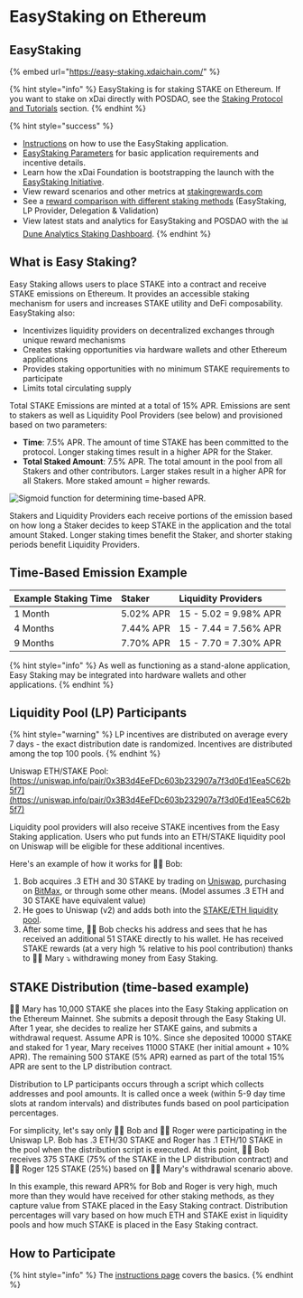 # EasyStaking on Ethereum

## EasyStaking

{% embed url="https://easy-staking.xdaichain.com/" %}

{% hint style="info" %}
EasyStaking is for staking STAKE on Ethereum. If you want to stake on xDai directly with POSDAO, see the [Staking Protocol and Tutorials](../staking-protocol/) section.
{% endhint %}

{% hint style="success" %}
* [Instructions](instructions/) on how to use the EasyStaking application.
* [EasyStaking Parameters](easy-staking-parameters.md) for basic application requirements and incentive details.
* Learn how the xDai Foundation is bootstrapping the launch with the [EasyStaking Initiative](../../about-xdai/news-and-information/project-updates/easystaking-launch-initiative.md).
* View reward scenarios and other metrics at [stakingrewards.com](https://www.stakingrewards.com/earn/xdai/calculate%20) 
* See a [reward comparison with different staking methods](../stake-reward-mechanics/staking-rewards-comparison.md) \(EasyStaking, LP Provider, Delegation & Validation\)
* View latest stats and analytics for EasyStaking and POSDAO with the 📊 [Dune Analytics Staking Dashboard](https://www.duneanalytics.com/maxaleks/xdai-staking).
{% endhint %}

## What is Easy Staking?

Easy Staking allows users to place STAKE into a contract and receive STAKE emissions on Ethereum. It provides an accessible staking mechanism for users and increases STAKE utility and DeFi composability. EasyStaking also:

* Incentivizes liquidity providers on decentralized exchanges through unique reward mechanisms
* Creates staking opportunities via hardware wallets and other Ethereum applications
* Provides staking opportunities with no minimum STAKE requirements to participate
* Limits total circulating supply

Total STAKE Emissions are minted at a total of 15% APR. Emissions are sent to stakers as well as Liquidity Pool Providers \(see below\) and provisioned based on two parameters:

* **Time**: 7.5% APR. The amount of time STAKE has been committed to the protocol. Longer staking times result in a higher APR for the Staker.
* **Total Staked Amount**: 7.5% APR. The total amount in the pool from all Stakers and other contributors. Larger stakes result in a higher APR for all Stakers. More staked amount = higher rewards.

![Sigmoid function for determining time-based APR.](../../.gitbook/assets/sigmoid_with_parameters.png)

Stakers and Liquidity Providers each receive portions of the emission based on how long a Staker decides to keep STAKE in the application and the total amount Staked. Longer staking times benefit the Staker, and shorter staking periods benefit Liquidity Providers.

## Time-Based Emission Example

| Example Staking Time | Staker | Liquidity Providers |
| :--- | :--- | :--- |
| 1 Month | 5.02% APR | 15 - 5.02 = 9.98% APR |
| 4 Months | 7.44% APR | 15 - 7.44 = 7.56% APR |
| 9 Months | 7.70% APR | 15 - 7.70 = 7.30% APR |

{% hint style="info" %}
As well as functioning as a stand-alone application, Easy Staking may be integrated into hardware wallets and other applications.
{% endhint %}

## Liquidity Pool \(LP\) Participants

{% hint style="warning" %}
LP incentives are distributed on average every 7 days - the exact distribution date is randomized. Incentives are distributed among the top 100 pools.
{% endhint %}

Uniswap ETH/STAKE Pool: [https://uniswap.info/pair/0x3B3d4EeFDc603b232907a7f3d0Ed1Eea5C62b5f7](https://uniswap.info/pair/0x3B3d4EeFDc603b232907a7f3d0Ed1Eea5C62b5f7)

Liquidity pool providers will also receive STAKE incentives from the Easy Staking application. Users who put funds into an ETH/STAKE liquidity pool on Uniswap will be eligible for these additional incentives.

 Here's an example of how it works for 👨🌾 Bob:

1. Bob acquires .3 ETH and 30 STAKE by trading on [Uniswap](https://uniswap.exchange/swap), purchasing on [BitMax](https://bitmax.io/), or through some other means. \(Model assumes .3 ETH and 30 STAKE have equivalent value\) 
2. He goes to Uniswap \(v2\) and adds both into the [STAKE/ETH liquidity pool](https://uniswap.info/pair/0x3B3d4EeFDc603b232907a7f3d0Ed1Eea5C62b5f7). 
3. After some time, 👨🌾 Bob checks his address and sees that he has received an additional 51 STAKE directly to his wallet. He has received STAKE rewards \(at a very high % relative to his pool contribution\) thanks to 👩🎨 Mary ⤵ withdrawing money from Easy Staking.

## STAKE Distribution \(time-based example\)

👩🎨 Mary has 10,000 STAKE she places into the Easy Staking application on the Ethereum Mainnet. She submits a deposit through the Easy Staking UI. After 1 year, she decides to realize her STAKE gains, and submits a withdrawal request. Assume APR is 10%. Since she deposited 10000 STAKE and staked for 1 year, Mary receives 11000 STAKE \(her initial amount + 10% APR\).  The remaining 500 STAKE \(5% APR\) earned as part of the total 15% APR are sent to the LP distribution contract.

Distribution to LP participants occurs through a script which collects addresses and pool amounts. It is called once a week \(within 5-9 day time slots at random intervals\) and distributes funds based on pool participation percentages.

For simplicity, let's say only 👨🌾 Bob and 👨🍳 Roger were participating in the Uniswap LP. Bob has .3 ETH/30 STAKE and Roger has .1 ETH/10 STAKE in the pool when the distribution script is executed.  At this point, 👨🌾 Bob receives 375 STAKE \(75% of the STAKE in the LP distribution contract\) and 👨🍳 Roger 125 STAKE \(25%\) based on 👩🎨 Mary's withdrawal scenario above.

In this example, this reward APR%  for Bob and Roger is very high, much more than they would have received for other staking methods, as they capture value from STAKE placed in the Easy Staking contract. Distribution percentages will vary based on how much ETH and STAKE exist in liquidity pools and how much STAKE is placed in the Easy Staking contract. 

## How to Participate

{% hint style="info" %}
The [instructions page](instructions/) covers the basics.
{% endhint %}

